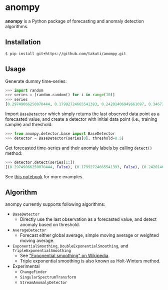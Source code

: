 anompy
===

**anompy** is a Python package of forecasting and anomaly detection algorithms.

## Installation

```
$ pip install git+https://github.com/takuti/anompy.git
```

## Usage

Generate dummy time-series:

```py
>>> import random
>>> series = [random.random() for i in range(10)]
>>> series
[0.29749066250070444, 0.17992724665541393, 0.24201406949661697, 0.3467356134915024, 0.45318143064943217, 0.20825014566859423, 0.597497516445304, 0.5442072127508967, 0.1920841531842088, 0.2711214524302953]
```

Import `BaseDetector` which simply returns the last observed data point as a forecasted value, and create a detector with initial data point (i.e., training sample) and threshold:

```py
>>> from anompy.detector.base import BaseDetector
>>> detector = BaseDetector(series[0], threshold=0.5)
```

Get forecasted time-series and their anomaly labels by calling `detect()` method:

```py
>>> detector.detect(series[1:])
[(0.29749066250070444, False), (0.17992724665541393, False), (0.24201406949661697, False), (0.3467356134915024, False), (0.45318143064943217, False), (0.20825014566859423, False), (0.597497516445304, True), (0.5442072127508967, True), (0.1920841531842088, False)]
```

See [this notebook](https://gist.github.com/takuti/36d54e432a49424bb31d948926cd49b4) for more examples.

## Algorithm

anompy currently supports following algorithms:

- `BaseDetector`
    - Directly use the last observation as a forecasted value, and detect anomaly based on threshold.
- `AverageDetector`
    - Forecast either global average, simple moving average or weighted moving average.
- `ExponentialSmoothing`, `DoubleExponentialSmoothing`, and `TripleExponentialSmoothing`
    - See ["Exponential smoothing" on Wikipedia](https://en.wikipedia.org/wiki/Exponential_smoothing).
    - Triple exponential smoothing is also known as Holt-Winters method.
- Experimental
    - `ChangeFinder`
    - `SingularSpectrumTransform`
    - `StreamAnomalyDetector`